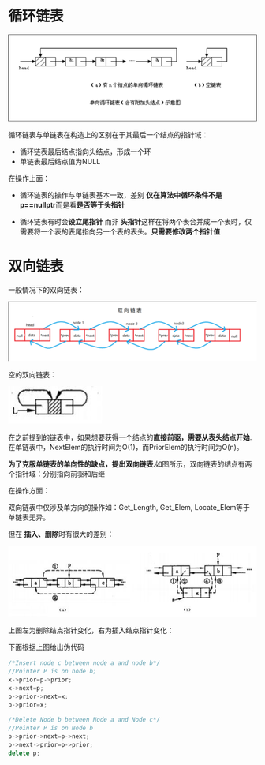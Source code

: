 # 循环链表

![Image](https://github.com/Feng-Jay/DataStruct/blob/master/Image/循环链表.png)

循环链表与单链表在构造上的区别在于其最后一个结点的指针域：

* 循环链表最后结点指向头结点，形成一个环
* 单链表最后结点值为NULL



在操作上面：

* 循环链表的操作与单链表基本一致，差别 **仅在算法中循环条件不是p==nullptr**而是看**是否等于头指针** 

* 循环链表有时会**设立尾指针** 而非 **头指针**这样在将两个表合并成一个表时，仅需要将一个表的表尾指向另一个表的表头。**只需要修改两个指针值**



# 双向链表

一般情况下的双向链表：

![Image](https://github.com/Feng-Jay/DataStruct/blob/master/Image/双向链表一般.png)

空的双向链表：

![空的双向链表](https://github.com/Feng-Jay/DataStruct/blob/master/Image/空双向链表.png)



在之前提到的链表中，如果想要获得一个结点的**直接前驱，需要从表头结点开始**.在单链表中，NextElem的执行时间为O(1)，而PriorElem的执行时间为O(n)。

**为了克服单链表的单向性的缺点，提出双向链表**.如图所示，双向链表的结点有两个指针域：分别指向前驱和后继



在操作方面：

双向链表中仅涉及单方向的操作如：Get_Length, Get_Elem, Locate_Elem等于单链表无异。

但在 **插入、删除**时有很大的差别：

![Image](https://github.com/Feng-Jay/DataStruct/blob/master/Image/In_De.png)

上图左为删除结点指针变化，右为插入结点指针变化：

下面根据上图给出伪代码

```cpp
/*Insert node c between node a and node b*/
//Pointer P is on node b;
x->prior=p->prior;
x->next=p;
p->prior->next=x;
p->prior=x;
```

```cpp
/*Delete Node b between Node a and Node c*/
//Pointer P is on Node b
p->prior->next=p->next;
p->next->prior=p->prior;
delete p;
```

